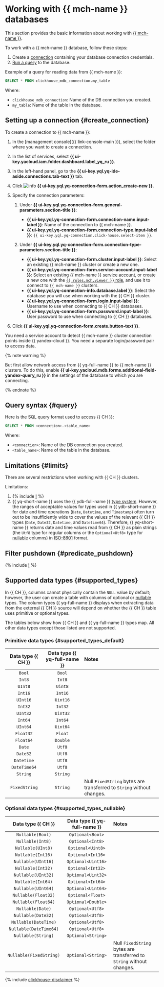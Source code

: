 # Working with {{ mch-name }} databases

This section provides the basic information about working with [{{ mch-name }}](https://yandex.cloud/en/services/managed-clickhouse).

To work with a {{ mch-name }} database, follow these steps:
1. Create a [connection](../concepts/glossary.md#connection) containing your database connection credentials.
1. [Run a query](#query) to the database.

Example of a query for reading data from {{ mch-name }}:

```sql
SELECT * FROM clickhouse_mdb_connection.my_table
```

Where:
* `clickhouse_mdb_connection`: Name of the DB connection you created.
* `my_table`: Name of the table in the database.


## Setting up a connection {#create_connection}

To create a connection to {{ mch-name }}:

1. In the [management console]({{ link-console-main }}), select the folder where you want to create a connection.
1. In the list of services, select **{{ ui-key.yacloud.iam.folder.dashboard.label_yq_ru }}**.
1. In the left-hand panel, go to the **{{ ui-key.yql.yq-ide-aside.connections.tab-text }}** tab.
1. Click ![info](../../_assets/console-icons/plus.svg) **{{ ui-key.yql.yq-connection-form.action_create-new }}**.
1. Specify the connection parameters:

   1. Under **{{ ui-key.yql.yq-connection-form.general-parameters.section-title }}**:

      * **{{ ui-key.yql.yq-connection-form.connection-name.input-label }}**: Name of the connection to {{ mch-name }}.
      * **{{ ui-key.yql.yq-connection-form.connection-type.input-label }}**: `{{ ui-key.yql.yq-connection.click-house.select-item }}`.
   1. Under **{{ ui-key.yql.yq-connection-form.connection-type-parameters.section-title }}**:
      * **{{ ui-key.yql.yq-connection-form.cluster.input-label }}**: Select an existing {{ mch-name }} cluster or create a new one.
      * **{{ ui-key.yql.yq-connection-form.service-account.input-label }}**: Select an existing {{ mch-name }} [service account](../../iam/concepts/users/service-accounts.md), or create a new one with the [`{{ roles.mch.viewer }}` role](../../managed-clickhouse/security.md#managed-clickhouse-viewer), and use it to connect to `{{ mch-name }}` clusters.
      * **{{ ui-key.yql.yq-connection-info.database.label }}**: Select the database you will use when working with the {{ CH }} cluster.
      * **{{ ui-key.yql.yq-connection-form.login.input-label }}**: Username to use when connecting to {{ CH }} databases.
      * **{{ ui-key.yql.yq-connection-form.password.input-label }}**: User password to use when connecting to {{ CH }} databases.


1. Click **{{ ui-key.yql.yq-connection-form.create.button-text }}**.

You need a service account to detect {{ mch-name }} cluster connection points inside {{ yandex-cloud }}. You need a separate login/password pair to access data.

{% note warning %}

But first allow network access from {{ yq-full-name }} to {{ mch-name }} clusters. To do this, enable **{{ ui-key.yacloud.mdb.forms.additional-field-yandex-query_ru }}** in the settings of the database to which you are connecting.

{% endnote %}


## Query syntax {#query}
Here is the SQL query format used to access {{ CH }}:

```sql
SELECT * FROM <connection>.<table_name>
```

Where:
* `<connection>`: Name of the DB connection you created.
* `<table_name>`: Name of the table in the database.

## Limitations {#limits}

There are several restrictions when working with {{ CH }} clusters.

Limitations:
1. {% include [!](_includes/supported_requests.md) %}
1. {{ yq-short-name }} uses the {{ ydb-full-name }} [type system](https://ydb.tech/docs/ru/yql/reference/types/primitive). However, the ranges of acceptable values for types used in {{ ydb-short-name }} for date and time operations (`Date`, `Datetime`, and `Timestamp`) often turn out to be insufficiently wide to cover the values of the relevant {{ CH }} types (`Date`, `Date32`, `Datetime`, and `Datetime64`).
Therefore, {{ yq-short-name }} returns date and time values read from {{ CH }} as plain strings (the `Utf8` type for regular columns or the `Optional<Utf8>` type for [nullable](https://clickhouse.com/docs/en/sql-reference/data-types/nullable) columns) in [ISO-8601](https://www.iso.org/iso-8601-date-and-time-format.html) format.

## Filter pushdown {#predicate_pushdown}

{% include [!](_includes/predicate_pushdown.md) %}

## Supported data types {#supported_types}

In {{ CH }}, columns cannot physically contain the `NULL` value by default; however, the user can create a table with columns of optional or [nullable](https://clickhouse.com/docs/en/sql-reference/data-types/nullable) types. The column types {{ yq-full-name }} displays when extracting data from the external {{ CH }} source will depend on whether the {{ CH }} table uses primitive or optional types.

The tables below show how {{ CH }} and {{ yq-full-name }} types map. All other data types except those listed are not supported.

### Primitive data types {#supported_types_default}

| Data type {{ CH }} | Data type {{ yq-full-name }} | Notes |
| :---: | :----: | :--- |
| `Bool` | `Bool` | |
| `Int8` | `Int8` | |
| `UInt8` | `Uint8` | |
| `Int16` | `Int16` | |
| `UInt16` | `Uint16` | |
| `Int32` | `Int32` | |
| `UInt32` | `Uint32` | |
| `Int64` | `Int64` | |
| `UInt64` | `Uint64` | |
| `Float32` | `Float` | |
| `Float64` | `Double` | |
| `Date` | `Utf8` | |
| `Date32` | `Utf8` | |
| `Datetime` | `Utf8` | |
| `DateTime64` | `Utf8` | |
| `String` | `String` | |
| `FixedString` | `String` | Null `FixedString` bytes are transferred to `String` without changes. |

### Optional data types {#supported_types_nullable}

| Data type {{ CH }} | Data type {{ yq-full-name }} | Notes |
| :---: | :----: | :--- |
| `Nullable(Bool)` | `Optional<Bool>` | |
| `Nullable(Int8)` | `Optional<Int8>` | |
| `Nullable(UInt8)` | `Optional<Uint8>` | |
| `Nullable(Int16)` | `Optional<Int16>` | |
| `Nullable(UInt16)` | `Optional<Uint16>` | |
| `Nullable(Int32)` | `Optional<Int32>` | |
| `Nullable(UInt32)` | `Optional<Uint32>` | |
| `Nullable(Int64)` | `Optional<Int64>` | |
| `Nullable(UInt64)` | `Optional<Uint64>` | |
| `Nullable(Float32)` | `Optional<Float>` | |
| `Nullable(Float64)` | `Optional<Double>` | |
| `Nullable(Date)` | `Optional<Utf8>` | |
| `Nullable(Date32)` | `Optional<Utf8>` | |
| `Nullable(DateTime)` | `Optional<Utf8>` | |
| `Nullable(DateTime64)` | `Optional<Utf8>` | |
| `Nullable(String)` | `Optional<String>` | |
| `Nullable(FixedString)` | `Optional<String>` | Null `FixedString` bytes are transferred to `String` without changes. |

{% include [clickhouse-disclaimer](../../_includes/clickhouse-disclaimer.md) %}
